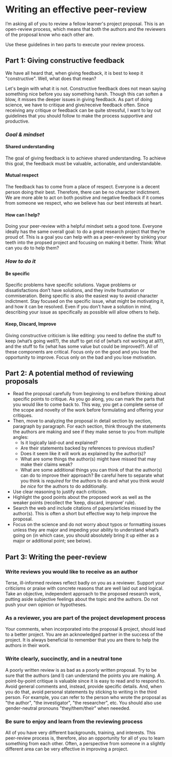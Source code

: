 # Writing an effective peer-review
I’m asking all of you to review a fellow learner's project proposal. This is an open-review process, which means that both the authors and the reviewers of the proposal know who each other are.

Use these guidelines in two parts to execute your review process.

## Part 1: Giving constructive feedback
We have all heard that, when giving feedback, it is best to keep it "constructive". Well, what does that mean?

Let's begin with what it is not. Constructive feedback does not mean saying something nice before you say something harsh. Though this can soften a blow, it misses the deeper issues in giving feedback. As part of doing science, we have to critique and give/receive feedback often. Since receiving any critique or feedback can be  quite stressful, I want to lay out guidelines that you should follow to make the process supportive and productive.


### _Goal & mindset_

#### Shared understanding
The goal of giving feedback is to achieve shared understanding. To achieve this goal, the feedback must be valuable, actionable, and understandable.

#### Mutual respect
The feedback has to come from a place of respect. Everyone is a decent person doing their best. Therefore, there can be no character indictment. We are more able to act on both positive and negative feedback if it comes from someone we respect, who we believe has our best interests at heart.

#### How can I help?
Doing your peer-review with a helpful mindset sets a good tone. Everyone ideally has the same overall goal: to do a great research project that they’re proud of. This is a goal you can help with as a peer-reviewer by sinking your teeth into the propsed project and focusing on making it better. Think: What can you do to help them?


### _How to do it_

#### Be specific
Specific problems have specific solutions. Vague problems or dissatisfactions don’t have solutions, and they invite frustration or commiseration. Being specific is also the easiest way to avoid character indictment. Stay focused on the specific issue, what might be motivating it, and how it can be resolved. Even if you don’t have a solution in mind, describing your issue as specifically as possible will allow others to help.

#### Keep, Discard, Improve
Giving constructive criticism is like editing: you need to define the stuff to keep (what’s going well?), the stuff to get rid of (what’s not working at all?), and the stuff to fix (what has some value but could be improved?). All of these components are critical. Focus only on the good and you lose the opportunity to improve. Focus only on the bad and you lose motivation.


## Part 2: A potential method of reviewing proposals
* Read the proposal carefully from beginning to end before thinking about specific points to critique. As you go along, you can mark the parts that you would like to come back to. This way, you get a complete sense of the scope and novelty of the work before formulating and offering your critiques.
* Then, move to analyzing the proposal in detail section by section, paragraph by paragraph. For each section, think through the statements the authors are making and see if they make sense to you from multiple angles:
    - Is it logically laid-out and explained?
    - Are their statements backed by references to previous studies?
    - Does it seem like it will work as explained by the author(s)?
    - What are some things the author(s) might have missed that may make their claims weak?
    - What are some additional things you can think of that the author(s) can do to improve their approach? Be careful here to separate what you think is _required_ for the authors to do and what you think _would be nice_ for the authors to do additionally.
* Use clear reasoning to justify each criticism.
* Highlight the good points about the proposed work as well as the weaker points (recollect the ‘keep, discard, improve’ rule).
* Search the web and include citations of papers/articles missed by the author(s). This is often a short but effective way to help improve the proposal.
* Focus on the science and do not worry about typos or formatting issues unless they are major and impeding your ability to understand what’s going on (in which case, you should absolutely bring it up either as a major or additional point; see below).


## Part 3: Writing the peer-review

### Write reviews you would like to receive as an author
Terse, ill-informed reviews reflect badly on you as a reviewer. Support your criticisms or praise with concrete reasons that are well laid out and logical. Take an objective, independent approach to the proposed research work, putting aside subjective feelings about the topic and the authors. Do not push your own opinion or hypotheses.

### As a reviewer, you are part of the project development process
Your comments, when incorporated into the proposal & project, should lead to a better project. You are an acknowledged partner in the success of the project. It is always beneficial to remember that you are there to help the authors in their work.

### Write clearly, succinctly, and in a neutral tone
A poorly written review is as bad as a poorly written proposal. Try to be sure that the authors (and I) can understand the points you are making. A point-by-point critique is valuable since it is easy to read and to respond to. Avoid general comments and, instead, provide specific details. And, when you do that, avoid personal statements by sticking to writing in the third person. For example, you can refer to the person who wrote the proposal as "the author", "the investigator", "the researcher", etc. You should also use gender-neutral pronouns "they/them/their" when neeeded.

### Be sure to enjoy and learn from the reviewing process
All of you have very different backgrounds, training, and interests. This peer-review process is, therefore, also an opportunity for all of you to learn something from each other. Often, a perspective from someone in a slightly different area can be very effective in improving a project.
